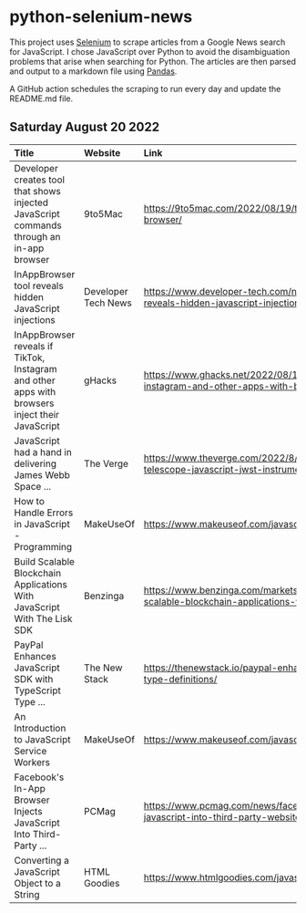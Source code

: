 # python-selenium-news

This project uses [Selenium](https://www.seleniumhq.org/) to scrape articles from a Google News search for JavaScript.
I chose JavaScript over Python to avoid the disambiguation problems that arise when searching for Python.
The articles are then parsed and output to a markdown file using [Pandas](https://pandas.pydata.org/).

A GitHub action schedules the scraping to run every day and update the README.md file.

## Saturday August 20 2022


| Title                                                                                          | Website             | Link                                                                                                                                    |
|:-----------------------------------------------------------------------------------------------|:--------------------|:----------------------------------------------------------------------------------------------------------------------------------------|
| Developer creates tool that shows injected JavaScript commands through an in-app browser       | 9to5Mac             | https://9to5mac.com/2022/08/19/tool-shows-injected-javascript-in-app-browser/                                                           |
| InAppBrowser tool reveals hidden JavaScript injections                                         | Developer Tech News | https://www.developer-tech.com/news/2022/aug/19/inappbrowser-tool-reveals-hidden-javascript-injections/                                 |
| InAppBrowser reveals if TikTok, Instagram and other apps with browsers inject their JavaScript | gHacks              | https://www.ghacks.net/2022/08/19/inappbrowser-reveals-if-tiktok-instagram-and-other-apps-with-browsers-inject-their-javascript/        |
| JavaScript had a hand in delivering James Webb Space ...                                       | The Verge           | https://www.theverge.com/2022/8/18/23206110/james-webb-space-telescope-javascript-jwst-instrument-control                               |
| How to Handle Errors in JavaScript - Programming                                               | MakeUseOf           | https://www.makeuseof.com/javascript-errors-how-handle/                                                                                 |
| Build Scalable Blockchain Applications With JavaScript With The Lisk SDK                       | Benzinga            | https://www.benzinga.com/markets/cryptocurrency/22/08/28566456/build-scalable-blockchain-applications-with-javascript-with-the-lisk-sdk |
| PayPal Enhances JavaScript SDK with TypeScript Type ...                                        | The New Stack       | https://thenewstack.io/paypal-enhances-javascript-sdk-with-typescript-type-definitions/                                                 |
| An Introduction to JavaScript Service Workers                                                  | MakeUseOf           | https://www.makeuseof.com/javascript-service-workers/                                                                                   |
| Facebook's In-App Browser Injects JavaScript Into Third-Party ...                              | PCMag               | https://www.pcmag.com/news/facebooks-in-app-browser-injects-javascript-into-third-party-websites                                        |
| Converting a JavaScript Object to a String                                                     | HTML Goodies        | https://www.htmlgoodies.com/javascript/javascript-object-string/                                                                        |